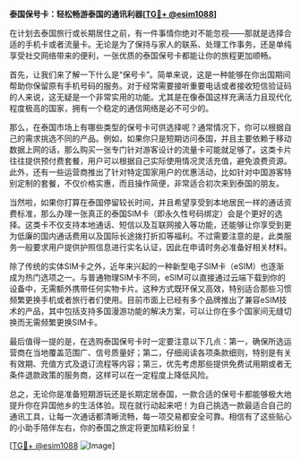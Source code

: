 **泰国保号卡：轻松畅游泰国的通讯利器[[TG💪+ @esim1088](https://t.me/s/esim1088)]**

在计划去泰国旅行或长期居住之前，有一件事情你绝对不能忽视——那就是选择合适的手机卡或者流量卡。无论是为了保持与家人的联系、处理工作事务，还是单纯享受社交网络带来的便利，一张优质的泰国保号卡都能让你的旅程更加顺畅。

首先，让我们来了解一下什么是“保号卡”。简单来说，这是一种能够在你出国期间帮助你保留原有手机号码的服务。对于经常需要接听重要电话或者接收短信验证码的人来说，这无疑是一个非常实用的功能。尤其是在像泰国这样充满活力且现代化程度极高的国家，拥有一个稳定的通信网络是必不可少的。

那么，在泰国市场上有哪些类型的保号卡可供选择呢？通常情况下，你可以根据自己的需求挑选不同的产品。例如，如果你只是短期访问泰国，并且主要依赖于移动数据上网的话，那么购买一张专门针对游客设计的流量卡可能就足够了。这类卡片往往提供预付费套餐，用户可以根据自己实际使用情况灵活充值，避免浪费资源。此外，还有一些运营商推出了针对特定国家用户的优惠活动，比如针对中国游客特别定制的套餐，不仅价格实惠，而且操作简便，非常适合初次来到泰国的朋友。

当然啦，如果你打算在泰国停留较长时间，并且希望享受到本地居民一样的通话资费标准，那么办理一张真正的泰国SIM卡（即永久性号码绑定）会是个更好的选择。这类卡不仅支持本地通话、短信以及互联网接入等功能，还能够让你享受到更为低廉的国内通话费用以及国际长途拨打折扣等福利。不过需要注意的是，此类服务一般要求用户提供护照信息进行实名认证，因此在申请时务必准备好相关材料。

除了传统的实体SIM卡之外，近年来兴起的一种新型电子SIM卡（eSIM）也逐渐成为热门选项之一。与普通物理SIM卡不同，eSIM可以直接通过云端下载到你的设备中，无需额外携带任何实物卡片。这种方式既环保又高效，特别适合那些习惯频繁更换手机或者旅行者们使用。目前市面上已经有多个品牌推出了兼容eSIM技术的产品，其中包括支持多国漫游功能的解决方案，可以让你在多个国家间无缝切换而无需频繁更换SIM卡。

最后值得一提的是，在选购泰国保号卡时一定要注意以下几点：第一，确保所选运营商在当地覆盖范围广、信号质量好；第二，仔细阅读各项条款细则，特别是有关有效期、充值方式及退订流程等内容；第三，优先考虑那些提供免费试用期或者无条件退款政策的服务商，这样可以在一定程度上降低风险。

总之，无论你是准备短期游玩还是长期定居泰国，一款合适的保号卡都能够极大地提升你在异国他乡的生活体验。现在就行动起来吧！为自己挑选一款最适合自己的通讯工具，让每一次通话都清晰流畅，每一项交易都安全可靠。相信有了这些贴心的小助手陪伴左右，你的泰国之旅定将更加精彩纷呈！

[[TG💪+ @esim1088](https://t.me/s/esim1088) ![Image](https://i.postimg.cc/4NQfJmqS/Snipaste-2025-05-13-00-14-12.png)]
